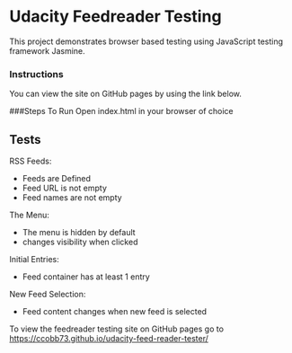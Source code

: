 # Udacity Feedreader Testing

This project demonstrates browser based testing using JavaScript testing framework Jasmine.


### Instructions
You can view the site on GitHub pages by using the link below.

###Steps To Run
Open index.html in your browser of choice

## Tests
RSS Feeds:
* Feeds are Defined
* Feed URL is not empty
* Feed names are not empty

The Menu:
* The menu is hidden by default
* changes visibility when clicked

Initial Entries:
* Feed container has at least 1 entry

New Feed Selection:
* Feed content changes when new feed is selected

To view the feedreader testing site on GitHub pages go to https://ccobb73.github.io/udacity-feed-reader-tester/
